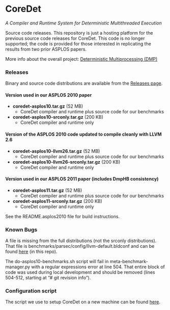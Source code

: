 # CoreDet
*A Compiler and Runtime System for Deterministic Multithreaded Execution*

Source code releases. This repository is just a hosting platform for the previous source code releases for CoreDet. This code is no longer supported; the code is provided for those interested in replicating the results from two prior ASPLOS papers.

More info about the overall project: [Deterministic Multiprocessing (DMP)](http://sampa.cs.washington.edu/research/dmp.html)

### Releases

Binary and source code distributions are available from the [Releases page](https://github.com/uwsampa/coredet/releases).

#### Version used in our ASPLOS 2010 paper

- **coredet-asplos10.tar.gz** (52 MB)
  - CoreDet compiler and runtime plus source code for our benchmarks
- **coredet-asplos10-srconly.tar.gz** (200 KB)
  - CoreDet compiler and runtime only

#### Version of the ASPLOS 2010 code updated to compile cleanly with LLVM 2.6

- **coredet-asplos10-llvm26.tar.gz** (52 MB)
  - CoreDet compiler and runtime plus source code for our benchmarks
- **coredet-asplos10-llvm26-srconly.tar.gz** (200 KB)
  - CoreDet compiler and runtime only

#### Version used in our ASPLOS 2011 paper (includes DmpHB consistency)

- **coredet-asplos11.tar.gz** (52 MB)
  - CoreDet compiler and runtime plus source code for our benchmarks
- **coredet-asplos11-srconly.tar.gz** (200 KB)
  - CoreDet compiler and runtime only

See the README.asplos2010 file for build instructions.

### Known Bugs

A file is missing from the full distributions (not the srconly distributions). That file is benchmarks/parsec/config/llvm-default.bldconf and can be found [here](llvm-default.bldconf) (in this repo).

The do-asplos10-benchmarks.sh script will fail in meta-benchmark-manager.py with a regular expressions error at line 504. That entire block of code was used during local development and should be removed (lines 504-512, starting at “# git revision info”).

### Configuration script

The script we use to setup CoreDet on a new machine can be found [here](setuphost.sh).
